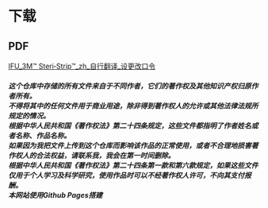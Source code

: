 # 下载
## PDF
[IFU_3M™ Steri‑Strip™_zh_自行翻译_设更改口令](https://luermosi.github.io/document/file/IFU_3M%E2%84%A2%20Steri%E2%80%91Strip%E2%84%A2_zh_%E8%87%AA%E8%A1%8C%E7%BF%BB%E8%AF%91_%E8%AE%BE%E6%9B%B4%E6%94%B9%E5%8F%A3%E4%BB%A4.pdf "IFU_3M™ Steri‑Strip™_zh_自行翻译_设更改口令.pdf")
##### 这个仓库中存储的所有文件来自于不同作者，它们的著作权及其他知识产权归原作者所有。<br>不得将其中的任何文件用于商业用途，除非得到著作权人的允许或其他法律法规所规定的情况。<br>根据中华人民共和国《著作权法》第二十四条规定，这些文件都指明了作者姓名或者名称、作品名称。<br>如果因为我把文件上传到这个仓库而影响该作品的正常使用，或者不合理地损害著作权人的合法权益，请联系我，我会在第一时间删除。<br>根据中华人民共和国《著作权法》第二十四条第一款和第六款规定，如果这些文件仅用于个人学习及科学研究，使用作品时可以不经著作权人许可，不向其支付报酬。<br>本网站使用Github Pages搭建
